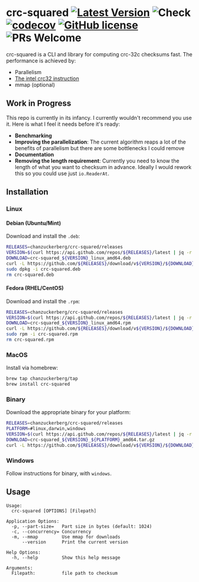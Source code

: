 # crc-squared [![Latest Version](https://img.shields.io/github/release/chanzuckerberg/crc-squared.svg?style=flat?maxAge=86400)](https://github.com/chanzuckerberg/crc-squared/releases) ![Check](https://github.com/chanzuckerberg/crc-squared/workflows/Check/badge.svg) [![codecov](https://codecov.io/gh/chanzuckerberg/crc-squared/branch/master/graph/badge.svg)](https://codecov.io/gh/chanzuckerberg/crc-squared) [![GitHub license](https://img.shields.io/badge/license-MIT-brightgreen.svg)](https://github.com/chanzuckerberg/idseq-web/blob/master/LICENSE) ![PRs Welcome](https://img.shields.io/badge/PRs-welcome-brightgreen.svg)

crc-squared is a CLI and library for computing crc-32c checksums fast. The performance is achieved by:

- Parallelism
- [The intel crc32 instruction](https://www.sciencedirect.com/science/article/abs/pii/S002001901100319X)
- mmap (optional)

## Work in Progress

This repo is currently in its infancy. I currently wouldn't recommend you use it. Here is what I feel it needs before it's ready:

- **Benchmarking**
- **Improving the parallelization**: The current algorithm reaps a lot of the benefits of parallelism but there are some bottlenecks I could remove
- **Documentation**
- **Removing the length requirement**: Currently you need to know the length of what you want to checksum in advance. Ideally I would rework this so you could use just `io.ReaderAt`.

## Installation

### Linux

#### Debian (Ubuntu/Mint)

Download and install the `.deb`:

```bash
RELEASES=chanzuckerberg/crc-squared/releases
VERSION=$(curl https://api.github.com/repos/${RELEASES}/latest | jq -r .name | sed s/^v//)
DOWNLOAD=crc-squared_${VERSION}_linux_amd64.deb
curl -L https://github.com/${RELEASES}/download/v${VERSION}/${DOWNLOAD} -o crc-squared.deb
sudo dpkg -i crc-squared.deb
rm crc-squared.deb
```

#### Fedora (RHEL/CentOS)

Download and install the `.rpm`:

```bash
RELEASES=chanzuckerberg/crc-squared/releases
VERSION=$(curl https://api.github.com/repos/${RELEASES}/latest | jq -r .name | sed s/^v//)
DOWNLOAD=crc-squared_${VERSION}_linux_amd64.rpm
curl -L https://github.com/${RELEASES}/download/v${VERSION}/${DOWNLOAD} -o crc-squared.rpm
sudo rpm -i crc-squared.rpm
rm crc-squared.rpm
```

### MacOS

Install via homebrew:

```bash
brew tap chanzuckerberg/tap
brew install crc-squared
```

### Binary

Download the appropriate binary for your platform:

```bash
RELEASES=chanzuckerberg/crc-squared/releases
PLATFORM=#linux,darwin,windows
VERSION=$(curl https://api.github.com/repos/${RELEASES}/latest | jq -r .name | sed s/^v//)
DOWNLOAD=crc-squared_${VERSION}_${PLATFORM}_amd64.tar.gz
curl -L https://github.com/${RELEASES}/download/v${VERSION}/${DOWNLOAD} | tar zx
```

### Windows

Follow instructions for binary, with `windows`.

## Usage

```
Usage:
  crc-squared [OPTIONS] [Filepath]

Application Options:
  -p, --part-size=   Part size in bytes (default: 1024)
  -c, --concurrency= Concurrency
  -m, --mmap         Use mmap for downloads
      --version      Print the current version

Help Options:
  -h, --help         Show this help message

Arguments:
  Filepath:          file path to checksum
```
